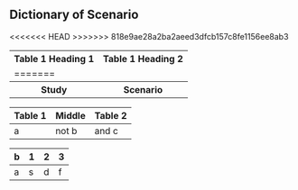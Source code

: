 ## Dictionary of Scenario

<table>
<<<<<<< HEAD
<tr><th>Table 1 Heading 1 </th><th>Table 1 Heading 2</th></tr>
<tr><td>
=======
<tr><th>Study </th><th>Scenario</th></tr>
>>>>>>> 818e9ae28a2ba2aeed3dfcb157c8fe1156ee8ab3

|Table 1| Middle | Table 2|
|--|--|--|
|a| not b|and c |

</td><td>

|b|1|2|3|
|--|--|--|--|
|a|s|d|f|

</td></tr> </table>
